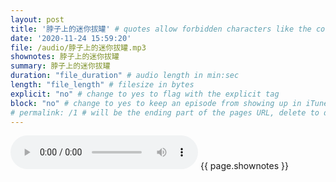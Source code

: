 ```yaml
---
layout: post
title: '脖子上的迷你拔罐' # quotes allow forbidden characters like the colon
date: '2020-11-24 15:59:20'
file: /audio/脖子上的迷你拔罐.mp3
shownotes: 脖子上的迷你拔罐
summary: 脖子上的迷你拔罐
duration: "file_duration" # audio length in min:sec
length: "file_length" # filesize in bytes
explicit: "no" # change to yes to flag with the explicit tag
block: "no" # change to yes to keep an episode from showing up in iTunes
# permalink: /1 # will be the ending part of the pages URL, delete to default to the title
---
```


<audio controls>
<source src="{{site.url}}{{site.baseurl}}{{ page.file }}" type="audio/x-mp3">
Your browser does not support the audio element.
</audio>
{{ page.shownotes }}
